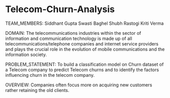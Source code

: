 # Telecom-Churn-Analysis
TEAM_MEMBERS:
Siddhant Gupta
Swasti Baghel
Shubh Rastogi
Kriti Verma

DOMAIN:
The telecommunications industries within the sector of information and communication technology is made up of all telecommunications/telephone companies and internet service providers and plays the crucial role in the evolution of mobile communications and the information society.

PROBLEM_STATEMENT:
To build a classification model on Churn dataset of a Telecom company to predict Telecom churns and to identify the factors influencing churn in the telecom company. 

OVERVIEW:
Companies often focus more on acquiring new customers rather retaining the old clients. 

